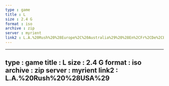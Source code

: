 ```yaml
---
type : game
title : L
size : 2.4 G
format : iso
archive : zip
server : myrient
link2 : L.A.%20Rush%20%28Europe%2C%20Australia%29%20%28En%2CFr%2CDe%2CEs%2CIt%29
---
```

---
type : game
title : L
size : 2.4 G
format : iso
archive : zip
server : myrient
link2 : L.A.%20Rush%20%28USA%29
---
